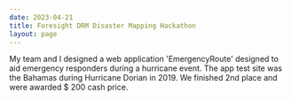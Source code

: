 ```yaml
---
date: 2023-04-21
title: Foresight DRM Disaster Mapping Hackathon
layout: page
---
```

My team and I designed a web application 'EmergencyRoute' designed to aid emergency responders during a hurricane event. The app test site was the Bahamas during Hurricane Dorian in 2019. We finished 2nd place and were awarded $ 200 cash price. 
